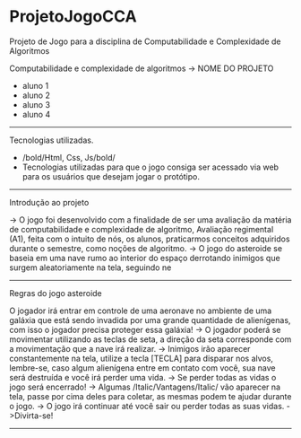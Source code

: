 # ProjetoJogoCCA
Projeto de Jogo para a disciplina de Computabilidade e Complexidade de Algoritmos


Computabilidade e complexidade de algoritmos
-> NOME DO PROJETO
- aluno 1
- aluno 2
- aluno 3
- aluno 4

-------

Tecnologias utilizadas.
- /bold/Html, Css, Js/bold/
- Tecnologias utilizadas para que o jogo consiga ser acessado via web para os usuários que desejam jogar o protótipo.

-------

Introdução ao projeto

-> O jogo foi desenvolvido com a finalidade de ser uma avaliação da matéria de computabilidade e complexidade de algoritmo, Avaliação regimental (A1), feita com o intuito de nós, os alunos, praticarmos conceitos adquiridos durante o semestre, como noções de algoritmo.
-> O jogo do asteroide se baseia em uma nave rumo ao interior do espaço derrotando inimigos que surgem aleatoriamente na tela, seguindo ne

--------

Regras do jogo asteroide

O jogador irá entrar em controle de uma aeronave no ambiente de uma galáxia que está sendo invadida por uma grande quantidade de alienígenas, com isso o jogador precisa proteger essa galáxia!
-> O jogador poderá se movimentar utilizando as teclas de seta, a direção da seta corresponde com a movimentação que a nave irá realizar.
-> Inimigos irão aparecer constantemente na tela, utilize a tecla [TECLA] para disparar nos alvos, lembre-se, caso algum alienígena entre em contato com você, sua nave será destruída e você irá perder uma vida.
-> Se perder todas as vidas o jogo será encerrado!
-> Algumas /Italic/Vantagens/Italic/ vão aparecer na tela, passe por cima deles para coletar, as mesmas podem te ajudar durante o jogo.
-> O jogo irá continuar até você sair ou perder todas as suas vidas.
->Divirta-se!


----------

